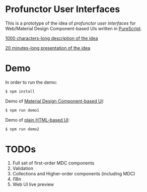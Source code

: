 
# Profunctor User Interfaces

This is a prototype of the idea of *profunctor user interfaces* for Web/Material Design Component-based UIs written in [PureScript](https://www.purescript.org/).

[1000 characters-long description of the idea](/doc/description-1000characters.md)

[20 minutes-long presentation of the idea](/doc/presentation-20min.md)

# Demo

In order to run the demo:

```bash
$ npm install
```

Demo of [Material Design Component-based UI](demo/1/Demo1/Main.purs):

```bash
$ npm run demo1
```

Demo of [plain HTML-based UI](demo/2/Demo2/Main.purs):

```bash
$ npm run demo2
```


# TODOs

  1. Full set of first-order MDC components
  1. Validation
  1. Collections and Higher-order components (including MDC)
  1. I18n
  1. Web UI live preview

